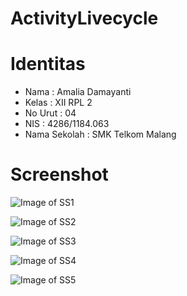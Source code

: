 # ActivityLivecycle

# Identitas

* Nama : Amalia Damayanti
* Kelas : XII RPL 2
* No Urut : 04
* NIS : 4286/1184.063
* Nama Sekolah : SMK Telkom Malang



# Screenshot

![Image of SS1](http://imageshack.com/a/img921/9492/W7DZvd.png)

![Image of SS2](http://imageshack.com/a/img921/8698/R73p9F.png)

![Image of SS3](http://imageshack.com/a/img923/2558/M3VUuR.png)

![Image of SS4](http://imageshack.com/a/img924/5566/18dfix.png)

![Image of SS5](http://imageshack.com/a/img924/5345/HxeURr.png)
